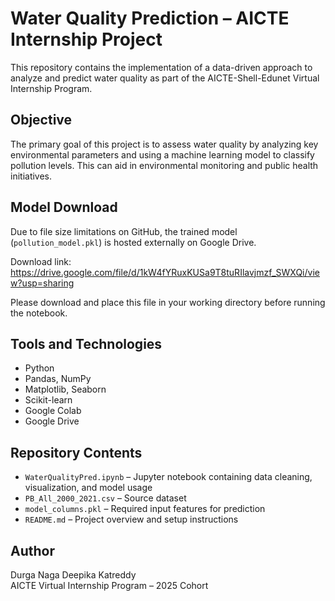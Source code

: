 # Water Quality Prediction – AICTE Internship Project

This repository contains the implementation of a data-driven approach to analyze and predict water quality as part of the AICTE-Shell-Edunet Virtual Internship Program.

## Objective

The primary goal of this project is to assess water quality by analyzing key environmental parameters and using a machine learning model to classify pollution levels. 
This can aid in environmental monitoring and public health initiatives.

## Model Download

Due to file size limitations on GitHub, the trained model (`pollution_model.pkl`) is hosted externally on Google Drive.

Download link:  
https://drive.google.com/file/d/1kW4fYRuxKUSa9T8tuRIlavjmzf_SWXQi/view?usp=sharing

Please download and place this file in your working directory before running the notebook.

## Tools and Technologies

- Python  
- Pandas, NumPy  
- Matplotlib, Seaborn  
- Scikit-learn  
- Google Colab  
- Google Drive

## Repository Contents

- `WaterQualityPred.ipynb` – Jupyter notebook containing data cleaning, visualization, and model usage  
- `PB_All_2000_2021.csv` – Source dataset  
- `model_columns.pkl` – Required input features for prediction  
- `README.md` – Project overview and setup instructions

## Author

Durga Naga Deepika Katreddy  
AICTE Virtual Internship Program – 2025 Cohort
